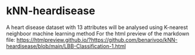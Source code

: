 # kNN-heardisease
A heart disease dataset with 13 attributes will be analysed using K-nearest neighboor machine learning method
For the html preview of the markdown file: https://htmlpreview.github.io/?https://github.com/benarivoo/kNN-heardisease/blob/main/LBB-Classification-1.html
